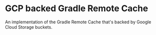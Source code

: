 # GCP backed Gradle Remote Cache

An implementation of the Gradle Remote Cache that's backed by Google Cloud Storage buckets.